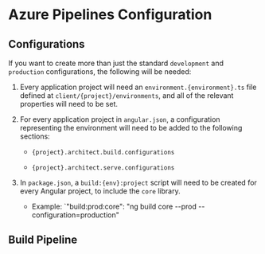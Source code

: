 # Azure Pipelines Configuration

## Configurations

If you want to create more than just the standard `development` and `production` configurations, the following will be needed:

1. Every application project will need an `environment.{environment}.ts` file defined at `client/{project}/environments`, and all of the relevant properties will need to be set.

2. For every application project in `angular.json`, a configuration representing the environment will need to be added to the following sections:

    * `{project}.architect.build.configurations`

    * `{project}.architect.serve.configurations`

3. In `package.json`, a `build:{env}:project` script will need to be created for every Angular project, to include the `core` library.

    * Example: `"build:prod:core": "ng build core --prod --configuration=production"

## Build Pipeline